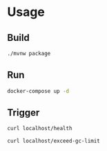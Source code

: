 # Usage

## Build

```bash
./mvnw package
```

## Run

```bash
docker-compose up -d
```

## Trigger

```bash
curl localhost/health
```

```bash
curl localhost/exceed-gc-limit
```
